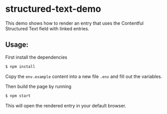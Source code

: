 # structured-text-demo

This demo shows how to render an entry that uses the Contentful Structured Text field with linked entries.

## Usage:

First install the dependencies

```sh
$ npm install
```

Copy the `env.example` content into a new file `.env` and fill out the variables.

Then build the page by running

```sh
$ npm start
```

This will open the rendered entry in your default browser.
